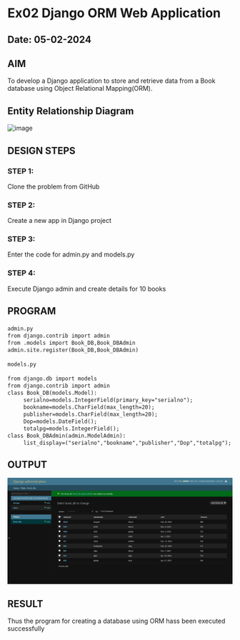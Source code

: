 # Ex02 Django ORM Web Application
## Date: 05-02-2024

## AIM
To develop a Django application to store and retrieve data from a Book database using Object Relational Mapping(ORM).

## Entity Relationship Diagram

![image](https://github.com/Nithish23013509/ORM/assets/149038138/45626677-ebce-4aa8-bf9c-d025853359b6)


## DESIGN STEPS

### STEP 1:
Clone the problem from GitHub

### STEP 2:
Create a new app in Django project

### STEP 3:
Enter the code for admin.py and models.py

### STEP 4:
Execute Django admin and create details for 10 books

## PROGRAM
```
admin.py
from django.contrib import admin
from .models import Book_DB,Book_DBAdmin
admin.site.register(Book_DB,Book_DBAdmin)

models.py

from django.db import models
from django.contrib import admin
class Book_DB(models.Model):
     serialno=models.IntegerField(primary_key="serialno");
     bookname=models.CharField(max_length=20);
     publisher=models.CharField(max_length=20);
     Dop=models.DateField();
     totalpg=models.IntegerField();
class Book_DBAdmin(admin.ModelAdmin):
     list_display=("serialno","bookname","publisher","Dop","totalpg");
```
## OUTPUT

![alt text](<Screenshot 2024-03-05 175630.png>)


## RESULT
Thus the program for creating a database using ORM hass been executed successfully
